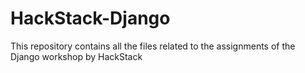 # HackStack-Django
This repository contains all the files related to the assignments of the Django workshop by HackStack
